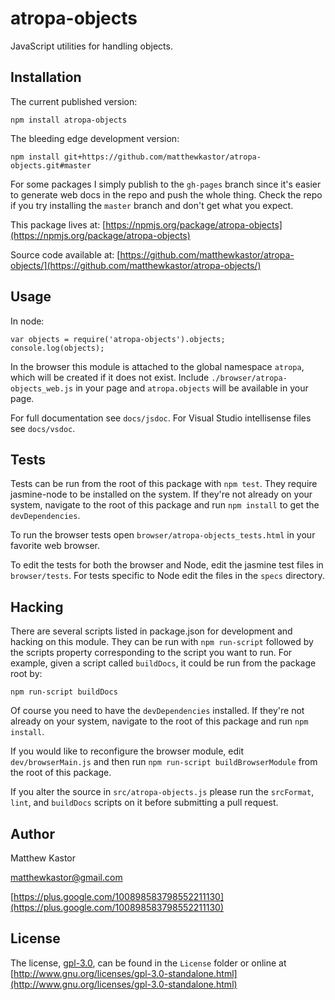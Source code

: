 # atropa-objects

JavaScript utilities for handling objects.

## Installation

The current published version:

```
npm install atropa-objects
```

The bleeding edge development version:

```
npm install git+https://github.com/matthewkastor/atropa-objects.git#master
```

For some packages I simply publish to the `gh-pages` branch since it's easier to
 generate web docs in the repo and push the whole thing. Check the repo
 if you try installing the `master` branch and don't get what you expect.

This package lives at: [https://npmjs.org/package/atropa-objects](https://npmjs.org/package/atropa-objects)

Source code available at: [https://github.com/matthewkastor/atropa-objects/](https://github.com/matthewkastor/atropa-objects/)

## Usage

In node:

```
var objects = require('atropa-objects').objects;
console.log(objects);
```

In the browser this module is attached to the global namespace `atropa`, which
 will be created if it does not exist.
 Include `./browser/atropa-objects_web.js` in your page and
 `atropa.objects` will be available in your page.

For full documentation see `docs/jsdoc`. For Visual Studio intellisense files
 see `docs/vsdoc`.

## Tests

Tests can be run from the root of this package with `npm test`. They require
 jasmine-node to be installed on the system. If they're not
 already on your system, navigate to the root of this package and run
 `npm install` to get the `devDependencies`.

To run the browser tests open `browser/atropa-objects_tests.html` in your
 favorite web browser.

To edit the tests for both the browser and Node, edit the jasmine test files in
 `browser/tests`. For tests specific to Node edit the files in the `specs`
 directory.

## Hacking

There are several scripts listed in package.json for development and
 hacking on this module. They can be run with `npm run-script` followed by the
 scripts property corresponding to the script you want to run. For example,
 given a script called `buildDocs`, it could be run from the package root by:

```
npm run-script buildDocs
```

Of course you need to have the `devDependencies` installed. If they're not
 already on your system, navigate to the root of this package and run
 `npm install`.

If you would like to reconfigure the browser module, edit `dev/browserMain.js`
 and then run `npm run-script buildBrowserModule` from the root of this package.

If you alter the source in `src/atropa-objects.js` please run the
 `srcFormat`, `lint`, and `buildDocs` scripts on it before submitting a pull
 request.

## Author

Matthew Kastor

[matthewkastor@gmail.com](mailto:matthewkastor@gmail.com)

[https://plus.google.com/100898583798552211130](https://plus.google.com/100898583798552211130)

## License

The license, [gpl-3.0](http://www.gnu.org/licenses/gpl-3.0-standalone.html), can be found in the
 `License` folder or online at [http://www.gnu.org/licenses/gpl-3.0-standalone.html](http://www.gnu.org/licenses/gpl-3.0-standalone.html)
